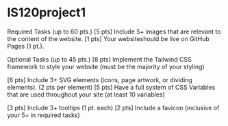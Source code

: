 # IS120project1

Required Tasks (up to 60 pts.)
[5 pts] Include 5+ images that are relevant to the content of the website.
[1 pts] Your websiteshould be live on GitHub Pages (1 pt.).


Optional Tasks (up to 45 pts.)
[8 pts] Implement the Tailwind CSS framework to style your website (must be the
majority of your styling)

[6 pts] Include 3+ SVG elements (icons, page artwork, or dividing elements). (2 pts
per element)
[5 pts] Have a full system of CSS Variables that are used throughout your site (at
least 10 variables)

[3 pts] Include 3+ tooltips (1 pt. each)
[2 pts] Include a favicon (inclusive of your 5+ in required tasks)